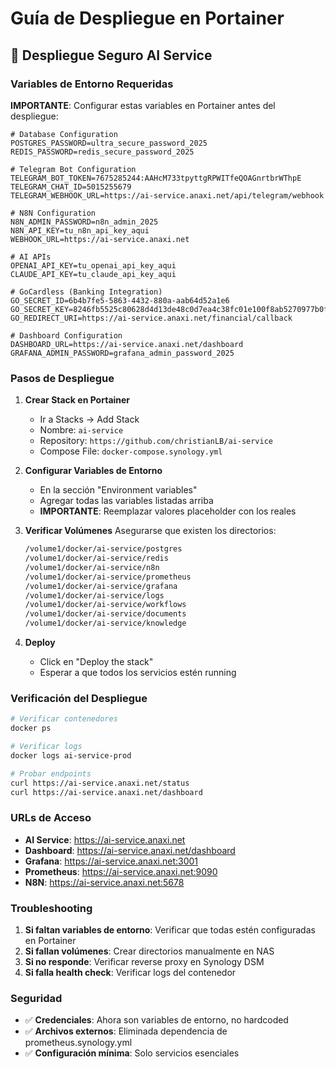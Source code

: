 # Guía de Despliegue en Portainer

## 🚀 Despliegue Seguro AI Service

### Variables de Entorno Requeridas

**IMPORTANTE**: Configurar estas variables en Portainer antes del despliegue:

```env
# Database Configuration
POSTGRES_PASSWORD=ultra_secure_password_2025
REDIS_PASSWORD=redis_secure_password_2025

# Telegram Bot Configuration  
TELEGRAM_BOT_TOKEN=7675285244:AAHcM733tpyttgRPWITfeQOAGnrtbrWThpE
TELEGRAM_CHAT_ID=5015255679
TELEGRAM_WEBHOOK_URL=https://ai-service.anaxi.net/api/telegram/webhook

# N8N Configuration
N8N_ADMIN_PASSWORD=n8n_admin_2025
N8N_API_KEY=tu_n8n_api_key_aqui
WEBHOOK_URL=https://ai-service.anaxi.net

# AI APIs
OPENAI_API_KEY=tu_openai_api_key_aqui
CLAUDE_API_KEY=tu_claude_api_key_aqui

# GoCardless (Banking Integration)
GO_SECRET_ID=6b4b7fe5-5863-4432-880a-aab64d52a1e6
GO_SECRET_KEY=8246fb5525c80628d4d13de48c0d7ea4c38fc01e100f8ab5270977b0f0898ce6469d68e09667e77da588f172c9147a83748aa026b8382b9139b13c8d8e9cb79b
GO_REDIRECT_URI=https://ai-service.anaxi.net/financial/callback

# Dashboard Configuration
DASHBOARD_URL=https://ai-service.anaxi.net/dashboard
GRAFANA_ADMIN_PASSWORD=grafana_admin_password_2025
```

### Pasos de Despliegue

1. **Crear Stack en Portainer**
   - Ir a Stacks → Add Stack
   - Nombre: `ai-service`
   - Repository: `https://github.com/christianLB/ai-service`
   - Compose File: `docker-compose.synology.yml`

2. **Configurar Variables de Entorno**
   - En la sección "Environment variables"
   - Agregar todas las variables listadas arriba
   - **IMPORTANTE**: Reemplazar valores placeholder con los reales

3. **Verificar Volúmenes**
   Asegurarse que existen los directorios:
   ```bash
   /volume1/docker/ai-service/postgres
   /volume1/docker/ai-service/redis
   /volume1/docker/ai-service/n8n
   /volume1/docker/ai-service/prometheus
   /volume1/docker/ai-service/grafana
   /volume1/docker/ai-service/logs
   /volume1/docker/ai-service/workflows
   /volume1/docker/ai-service/documents
   /volume1/docker/ai-service/knowledge
   ```

4. **Deploy**
   - Click en "Deploy the stack"
   - Esperar a que todos los servicios estén running

### Verificación del Despliegue

```bash
# Verificar contenedores
docker ps

# Verificar logs
docker logs ai-service-prod

# Probar endpoints
curl https://ai-service.anaxi.net/status
curl https://ai-service.anaxi.net/dashboard
```

### URLs de Acceso

- **AI Service**: https://ai-service.anaxi.net
- **Dashboard**: https://ai-service.anaxi.net/dashboard  
- **Grafana**: https://ai-service.anaxi.net:3001
- **Prometheus**: https://ai-service.anaxi.net:9090
- **N8N**: https://ai-service.anaxi.net:5678

### Troubleshooting

1. **Si faltan variables de entorno**: Verificar que todas estén configuradas en Portainer
2. **Si fallan volúmenes**: Crear directorios manualmente en NAS
3. **Si no responde**: Verificar reverse proxy en Synology DSM
4. **Si falla health check**: Verificar logs del contenedor

### Seguridad

- ✅ **Credenciales**: Ahora son variables de entorno, no hardcoded
- ✅ **Archivos externos**: Eliminada dependencia de prometheus.synology.yml
- ✅ **Configuración mínima**: Solo servicios esenciales